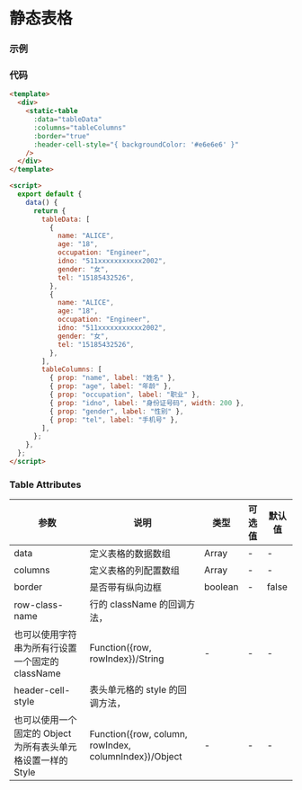 # 静态表格

### 示例

<staticTable :data="[{name:'ALICE',age:'18',occupation:'Engineer',idno: '511xxxxxxxxxxx2002',gender: '女',tel: '15185432526'},{name:'ALICE',age:'18',occupation:'Engineer',idno: '511xxxxxxxxxxx2002',gender: '女',tel: '15185432526'}]" :columns="[{prop: 'name',label: '姓名'},{prop: 'age',label: '年龄'},{prop:'occupation',label: '职业'},{prop:'idno',label: '身份证号码',width: 200},{prop: 'gender',label: '性别'},{prop: 'tel',label: '手机号'}]" :border="true" :header-cell-style="{ backgroundColor: '#e6e6e6' }">
</staticTable>

### 代码

```html
<template>
  <div>
    <static-table
      :data="tableData"
      :columns="tableColumns"
      :border="true"
      :header-cell-style="{ backgroundColor: '#e6e6e6' }"
    />
  </div>
</template>

<script>
  export default {
    data() {
      return {
        tableData: [
          {
            name: "ALICE",
            age: "18",
            occupation: "Engineer",
            idno: "511xxxxxxxxxxx2002",
            gender: "女",
            tel: "15185432526",
          },
          {
            name: "ALICE",
            age: "18",
            occupation: "Engineer",
            idno: "511xxxxxxxxxxx2002",
            gender: "女",
            tel: "15185432526",
          },
        ],
        tableColumns: [
          { prop: "name", label: "姓名" },
          { prop: "age", label: "年龄" },
          { prop: "occupation", label: "职业" },
          { prop: "idno", label: "身份证号码", width: 200 },
          { prop: "gender", label: "性别" },
          { prop: "tel", label: "手机号" },
        ],
      };
    },
  };
</script>
```

### Table Attributes

| 参数                                                         | 说明                                                  | 类型    | 可选值 | 默认值 |
| ------------------------------------------------------------ | ----------------------------------------------------- | ------- | ------ | ------ |
| data                                                         | 定义表格的数据数组                                    | Array   | -      | -      |
| columns                                                      | 定义表格的列配置数组                                  | Array   | -      | -      |
| border                                                       | 是否带有纵向边框                                      | boolean | -      | false  |
| row-class-name                                               | 行的 className 的回调方法，                           |
| 也可以使用字符串为所有行设置一个固定的 className             | Function({row, rowIndex})/String                      | -       | -      | -      |
| header-cell-style                                            | 表头单元格的 style 的回调方法，                       |
| 也可以使用一个固定的 Object 为所有表头单元格设置一样的 Style | Function({row, column, rowIndex, columnIndex})/Object | -       | -      | -      |
